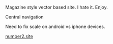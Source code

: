 Magazine style vector based site. I hate it. Enjoy.

Central navigation

Need to fix scale on android vs iphone devices. 

<a href="http://number2.site" target="_blank">number2.site</a>
